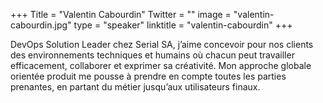 +++
Title = "Valentin Cabourdin"
Twitter = ""
image = "valentin-cabourdin.jpg"
type = "speaker"
linktitle = "valentin-cabourdin"
+++

DevOps Solution Leader chez Serial SA, j’aime concevoir pour nos clients des environnements techniques et humains où chacun peut travailler efficacement, collaborer et exprimer sa créativité. Mon approche globale orientée produit me pousse à prendre en compte toutes les parties prenantes, en partant du métier jusqu’aux utilisateurs finaux.
